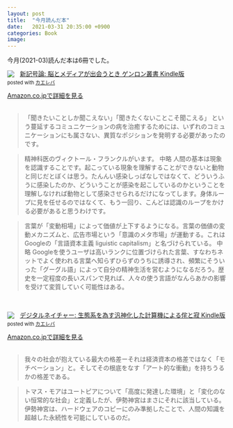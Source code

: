 ```yaml
---
layout: post
title:  "今月読んだ本"
date:   2021-03-31 20:35:00 +0900
categories: Book
image: 
---
```

今月(2021-03)読んだ本は6冊でした。<br>


<div class="krb-amzlt-box" style="margin-bottom:0px;"><div class="krb-amzlt-image" style="float:left;margin:0px 12px 1px 0px;"><a href="https://www.amazon.co.jp/dp/B07PQJ7W1R?&linkCode=li2&tag=peipeipe-22&linkId=c944df09a61a5ffcaafc222174c0b0eb&language=ja_JP&ref_=as_li_ss_il" target="_blank" rel="nofollow" rel="nofollow"><img border="0" src="//ws-fe.amazon-adsystem.com/widgets/q?_encoding=UTF8&ASIN=B07PQJ7W1R&Format= _SL250_&ID=AsinImage&MarketPlace=JP&ServiceVersion=20070822&WS=1&tag=peipeipe-22&language=ja_JP" ></a><img src="https://ir-jp.amazon-adsystem.com/e/ir?t=peipeipe-22&language=ja_JP&l=li2&o=9&a=B07PQJ7W1R" width="1" height="1" border="0" alt="" style="border:none !important; margin:0px !important;" /></div><div class="krb-amzlt-info" style="line-height:120%; margin-bottom: 10px"><div class="krb-amzlt-name" style="margin-bottom:10px;line-height:120%"><a href="https://www.amazon.co.jp/dp/B07PQJ7W1R?&linkCode=li2&tag=peipeipe-22&linkId=c944df09a61a5ffcaafc222174c0b0eb&language=ja_JP&ref_=as_li_ss_il" name="amazletlink" target="_blank" rel="nofollow" rel="nofollow">新記号論: 脳とメディアが出会うとき ゲンロン叢書 Kindle版</a><div class="krb-amzlt-powered-date" style="font-size:80%;margin-top:5px;line-height:120%">posted with <a href="https://kaereba.com/wind/" title="amazlet" target="_blank" rel="nofollow" rel="nofollow">カエレバ</a></div></div><div class="krb-amzlt-detail"></div><div class="krb-amzlt-sub-info" style="float: left;"><div class="krb-amzlt-link" style="margin-top: 5px"><a href="https://www.amazon.co.jp/dp/B07PQJ7W1R?&linkCode=li2&tag=peipeipe-22&linkId=c944df09a61a5ffcaafc222174c0b0eb&language=ja_JP&ref_=as_li_ss_il" name="amazletlink" target="_blank" rel="nofollow" rel="nofollow">Amazon.co.jpで詳細を見る</a></div></div></div><div class="krb-amzlt-footer" style="clear: left"></div></div>
<br/>
<blockquote>
「聞きたいことしか聞こえない」「聞きたくないことこそ聞こえる」
という蔓延するコミュニケーションの病を治癒するためには、いずれのコミュニケーションにも属さない、異質なポジションを発明する必要があったのです。
</blockquote>

<blockquote>
精神科医のヴィクトール・フランクルがいます。
中略
人間の基本は現象を認識することです。起こっている現象を理解することができないと動物と同じだとぼくは思う。たんんい感染しっぱなしではなくて、どういうふうに感染したのか、どういうことが感染を起こしているのかということを理解しなければ動物として感染させられるだけになってします。身体ループに見を任せるのではなくて、もう一回り、こんどは認識のループをかける必要があると思うわけです。
</blockquote>

<blockquote>
言葉が「変動相場」によって価値が上下するようになる。言葉の価値の変動メカニズムと、広告市場という「意識のメタ市場」が運動する。これはGoogleの「言語資本主義 liguistic capitalism」と名づけられている。
中略
Googleを使うユーザは高いランクに位置づけられた言葉、すなわちネットでよく使われる言葉へ知らずひらずのうちに誘導され、頻繁にそういった「グーグル語」によって自分の精神生活を営むようになるだろう。歴史を一定程度の長いスパンで見れば、人々の使う言語がなんらあかの影響を受けて変質していく可能性はある。
</blockquote>
<br/>
<br/>
<div class="krb-amzlt-box" style="margin-bottom:0px;"><div class="krb-amzlt-image" style="float:left;margin:0px 12px 1px 0px;"><a href="https://www.amazon.co.jp/dp/B07DPXHL57?&linkCode=li2&tag=peipeipe-22&linkId=d141ea3903133cec6cde9a641d0b0183&language=ja_JP&ref_=as_li_ss_il" target="_blank" rel="nofollow" rel="nofollow"><img border="0" src="//ws-fe.amazon-adsystem.com/widgets/q?_encoding=UTF8&ASIN=B07DPXHL57&Format= _SL250_&ID=AsinImage&MarketPlace=JP&ServiceVersion=20070822&WS=1&tag=peipeipe-22&language=ja_JP" ></a><img src="https://ir-jp.amazon-adsystem.com/e/ir?t=peipeipe-22&language=ja_JP&l=li2&o=9&a=B07DPXHL57" width="1" height="1" border="0" alt="" style="border:none !important; margin:0px !important;" /></div><div class="krb-amzlt-info" style="line-height:120%; margin-bottom: 10px"><div class="krb-amzlt-name" style="margin-bottom:10px;line-height:120%"><a href="https://www.amazon.co.jp/dp/B07DPXHL57?&linkCode=li2&tag=peipeipe-22&linkId=d141ea3903133cec6cde9a641d0b0183&language=ja_JP&ref_=as_li_ss_il" name="amazletlink" target="_blank" rel="nofollow" rel="nofollow">デジタルネイチャー: 生態系を為す汎神化した計算機による侘と寂 Kindle版</a><div class="krb-amzlt-powered-date" style="font-size:80%;margin-top:5px;line-height:120%">posted with <a href="https://kaereba.com/wind/" title="amazlet" target="_blank" rel="nofollow" rel="nofollow">カエレバ</a></div></div><div class="krb-amzlt-detail"></div><div class="krb-amzlt-sub-info" style="float: left;"><div class="krb-amzlt-link" style="margin-top: 5px"><a href="https://www.amazon.co.jp/dp/B07DPXHL57?&linkCode=li2&tag=peipeipe-22&linkId=d141ea3903133cec6cde9a641d0b0183&language=ja_JP&ref_=as_li_ss_il" name="amazletlink" target="_blank" rel="nofollow" rel="nofollow">Amazon.co.jpで詳細を見る</a></div></div></div><div class="krb-amzlt-footer" style="clear: left"></div></div>
<br/>
<blockquote>
我々の社会が抱えている最大の格差ーそれは経済資本の格差ではなく「モチベーション」と。そしてその根底をなす「アート的な衝動」を持ちうるかの格差である。
</blockquote>

<blockquote>
トマス・モアはユートピアについて「高度に発達した環境」と「変化のない恒常的な社会」と定義したが、伊勢神宮はまさにそれに該当している。伊勢神宮は、ハードウェアのコピーにのみ準拠したことで、人間の知識を超越した永続性を可能にしているのだ。
</blockquote>